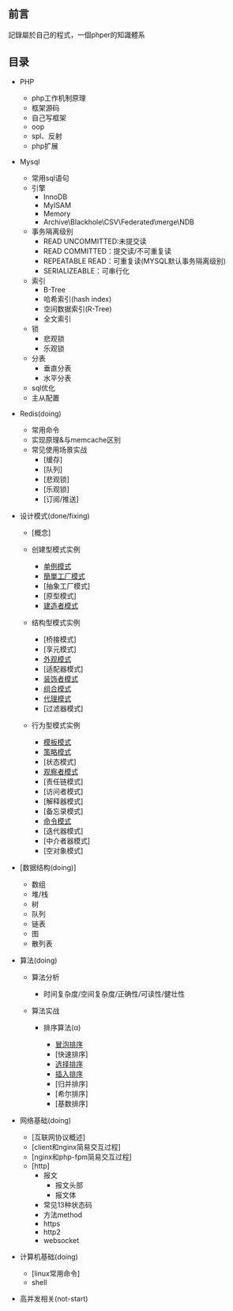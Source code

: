 
## 前言

記錄屬於自己的程式，一個phper的知識體系



## 目录

- PHP    
  - php工作机制原理
  - 框架源码
  - 自己写框架
  - oop
  - spl、反射
  - php扩展

- Mysql

  - 常用sql语句
  - 引擎
    - InnoDB
    - MyISAM
    - Memory
    - Archive\Blackhole\CSV\Federated\merge\NDB
  - 事务隔离级别
    - READ UNCOMMITTED:未提交读
    - READ COMMITTED：提交读/不可重复读
    - REPEATABLE READ：可重复读(MYSQL默认事务隔离级别)
    - SERIALIZEABLE：可串行化
  - 索引
    - B-Tree
    - 哈希索引(hash index)
    - 空间数据索引(R-Tree)
    - 全文索引
  - 锁
    - 悲观锁
    - 乐观锁
  - 分表
    - 垂直分表
    - 水平分表
  - sql优化
  - 主从配置

- Redis(doing)

  - 常用命令
  - 实现原理&与memcache区别
  - 常见使用场景实战
    - [缓存]
    - [队列]
    - [悲观锁]
    - [乐观锁]
    - [订阅/推送]

- 设计模式(done/fixing)

  - [概念]

  - 创建型模式实例

    - [单例模式](https://github.com/lz2510/nt/tree/master/design_pattern/singleton)
    - [簡單工厂模式](https://github.com/lz2510/nt/tree/master/design_pattern/simple_factory)
    - [抽象工厂模式]
    - [原型模式]
    - [建造者模式](https://github.com/lz2510/nt/tree/master/design_pattern/builder)

  - 结构型模式实例

    - [桥接模式]
    - [享元模式]
    - [外观模式](https://github.com/lz2510/nt/tree/master/design_pattern/facade)
    - [适配器模式]
    - [装饰者模式](https://github.com/lz2510/nt/tree/master/design_pattern/decorator)
    - [组合模式](https://github.com/lz2510/nt/tree/master/design_pattern/composite)
    - [代理模式](https://github.com/lz2510/nt/tree/master/design_pattern/proxy)
    - [过滤器模式]

  - 行为型模式实例

    - [模板模式](https://github.com/lz2510/nt/tree/master/design_pattern/template_method)
    - [策略模式](https://github.com/lz2510/nt/tree/master/design_pattern/strategy)
    - [状态模式]
    - [观察者模式](https://github.com/lz2510/nt/tree/master/design_pattern/observer)
    - [责任链模式]
    - [访问者模式]
    - [解释器模式]
    - [备忘录模式]
    - [命令模式](https://github.com/lz2510/nt/tree/master/design_pattern/command)
    - [迭代器模式]
    - [中介者器模式]
    - [空对象模式]

- [数据结构(doing)]

  - 数组
  - 堆/栈
  - 树
  - 队列
  - 链表
  - 图
  - 散列表

- 算法(doing)

  - 算法分析

    - 时间复杂度/空间复杂度/正确性/可读性/健壮性

  - 算法实战

    - 排序算法(α)

      - [冒泡排序](https://github.com/lz2510/nt/blob/master/algorithm/sort.php)
      - [快速排序]
      - [选择排序](https://github.com/lz2510/nt/blob/master/algorithm/sort.php)
      - [插入排序](https://github.com/lz2510/nt/blob/master/algorithm/sort.php)
      - [归并排序]
      - [希尔排序]
      - [基数排序]

- 网络基础(doing)

  - [互联网协议概述]
  - [client和nginx简易交互过程]
  - [nginx和php-fpm简易交互过程]
  - [http]
    - 报文
      - 报文头部
      - 报文体
    - 常见13种状态码
    - 方法method
    - https
    - http2
    - websocket

- 计算机基础(doing)

  - [linux常用命令]
  - shell

- 高并发相关(not-start)
